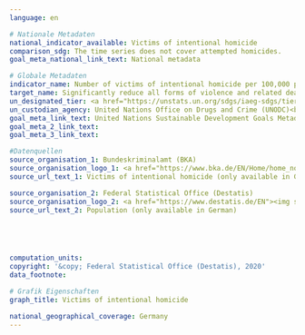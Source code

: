 ```yaml
---
language: en

# Nationale Metadaten
national_indicator_available: Victims of intentional homicide
comparison_sdg: The time series does not cover attempted homicides.
goal_meta_national_link_text: National metadata

# Globale Metadaten
indicator_name: Number of victims of intentional homicide per 100,000 population, by sex and age
target_name: Significantly reduce all forms of violence and related death rates everywhere
un_designated_tier: <a href="https://unstats.un.org/sdgs/iaeg-sdgs/tier-classification/" title="Click here for more information on the UN tier classification.">Tier I</a>
un_custodian_agency: United Nations Office on Drugs and Crime (UNODC)<br>World Health Organization (WHO)
goal_meta_link_text: United Nations Sustainable Development Goals Metadata
goal_meta_2_link_text: 
goal_meta_3_link_text: 

#Datenquellen
source_organisation_1: Bundeskriminalamt (BKA)
source_organisation_logo_1: <a href="https://www.bka.de/EN/Home/home_node.htm"><img src="https://g205sdgs.github.io/sdg-indicators/public/OrgImgEn/bka.png" alt="Logo bka" style="height:60px; width:148px" /></a>
source_url_text_1: Victims of intentional homicide (only available in German)

source_organisation_2: Federal Statistical Office (Destatis)
source_organisation_logo_2: <a href="https://www.destatis.de/EN"><img src="https://g205sdgs.github.io/sdg-indicators/public/OrgImgEn/destatis.png" alt="Logo destatis" style="height:60px; width:148px" /></a>
source_url_text_2: Population (only available in German)





computation_units: 
copyright: '&copy; Federal Statistical Office (Destatis), 2020'
data_footnote: 

# Grafik Eigenschaften
graph_title: Victims of intentional homicide

national_geographical_coverage: Germany
---
```


